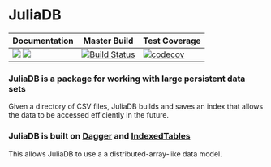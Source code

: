 # JuliaDB

| Documentation | Master Build | Test Coverage |
|---------------|--------------|---------------|
| [![](https://img.shields.io/badge/docs-stable-blue.svg)](https://github.com/JuliaComputing/JuliaDB.jl/stable) [![](https://img.shields.io/badge/docs-latest-blue.svg)](https://github.com/JuliaComputing/JuliaDB.jl/latest) | [![Build Status](https://travis-ci.org/JuliaComputing/JuliaDB.jl.svg?branch=master)](https://travis-ci.org/JuliaComputing/JuliaDB.jl) | [![codecov](https://codecov.io/gh/JuliaComputing/JuliaDB.jl/branch/master/graph/badge.svg)](https://codecov.io/gh/JuliaComputing/JuliaDB.jl)



### JuliaDB is a package for working with large persistent data sets

Given a directory of CSV files, JuliaDB builds and saves an index that allows the data to be accessed efficiently in the future.

### JuliaDB is built on [Dagger](https://github.com/JuliaParallel/Dagger.jl) and [IndexedTables](https://github.com/JuliaComputing/IndexedTables.jl)

This allows JuliaDB to use a a distributed-array-like data model.
